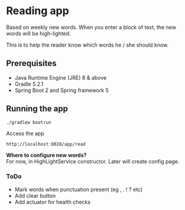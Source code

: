 # Reading app

Based on weekly new words.  When you enter a block of text, the new words will be high-lighted.  

This is to help the reader know which words he / she should know.

## Prerequisites
* Java Runtime Engine (JRE) 8 & above
* Gradle 5.2.1
* Spring Boot 2 and Spring framework 5

## Running the app

```
./gradlew bootrun
```
Access the app
```
http://localhost:8028/app/read
```

**Where to configure new words?**  
For now, in HighLightService constructor.  Later will create config page.

### ToDo
* Mark words when punctuation present (eg , . ! ? etc)
* Add clear button
* Add actuator for health checks
